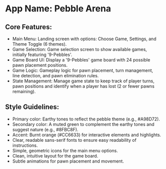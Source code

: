 # **App Name**: Pebble Arena

## Core Features:

- Main Menu: Landing screen with options: Choose Game, Settings, and Theme Toggle (6 themes).
- Game Selection: Game selection screen to show available games, initially featuring '9-Pebbles'.
- Game Board UI: Display a '9-Pebbles' game board with 24 possible pawn placement positions.
- Game Logic: Gameplay logic for pawn placement, turn management, line detection, and pawn elimination rules.
- State Management: Manage game state to keep track of player turns, pawn positions and identify when a player has lost (2 or fewer pawns remaining).

## Style Guidelines:

- Primary color: Earthy tones to reflect the pebble theme (e.g., #A98D72).
- Secondary color: A muted green to complement the earthy tones and suggest nature (e.g., #8FBC8F).
- Accent: Burnt orange (#CC6633) for interactive elements and highlights.
- Clear, readable sans-serif fonts to ensure easy readability of instructions.
- Simple, geometric icons for the main menu options.
- Clean, intuitive layout for the game board.
- Subtle animations for pawn placement and movement.